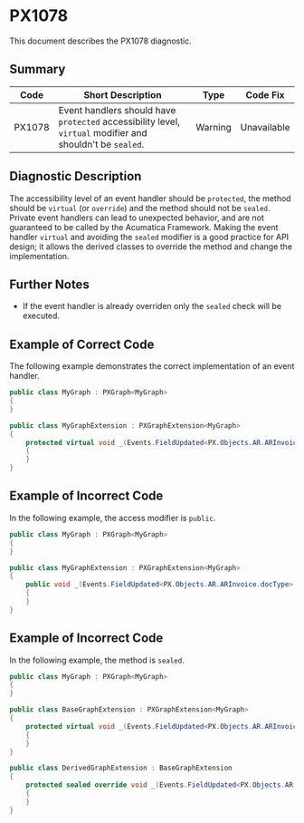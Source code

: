 # PX1078
This document describes the PX1078 diagnostic.

## Summary

| Code   | Short Description                                                                                         | Type    | Code Fix    | 
| ------ | --------------------------------------------------------------------------------------------------------- | ------- | ----------- | 
| PX1078 | Event handlers should have `protected` accessibility level, `virtual` modifier and shouldn't be `sealed`. | Warning | Unavailable | 

## Diagnostic Description
The accessibility level of an event handler should be `protected`, the method should be `virtual` (or `override`) and the method should not be `sealed`.
Private event handlers can lead to unexpected behavior, and are not guaranteed to be called by the Acumatica Framework.
Making the event handler `virtual` and avoiding the `sealed` modifier is a good practice for API design; it allows the derived classes to override the method and change the implementation.

## Further Notes
* If the event handler is already overriden only the `sealed` check will be executed.

## Example of Correct Code
The following example demonstrates the correct implementation of an event handler.
```C#
public class MyGraph : PXGraph<MyGraph>
{
}

public class MyGraphExtension : PXGraphExtension<MyGraph>
{
	protected virtual void _(Events.FieldUpdated<PX.Objects.AR.ARInvoice.docType> e)
	{
	}
}
```

## Example of Incorrect Code
In the following example, the access modifier is `public`.

```C#
public class MyGraph : PXGraph<MyGraph>
{
}

public class MyGraphExtension : PXGraphExtension<MyGraph>
{
	public void _(Events.FieldUpdated<PX.Objects.AR.ARInvoice.docType> e)
	{
	}
}
```


## Example of Incorrect Code
In the following example, the method is `sealed`.

```C#
public class MyGraph : PXGraph<MyGraph>
{
}

public class BaseGraphExtension : PXGraphExtension<MyGraph>
{
	protected virtual void _(Events.FieldUpdated<PX.Objects.AR.ARInvoice.docType> e)
	{
	}
}

public class DerivedGraphExtension : BaseGraphExtension
{
	protected sealed override void _(Events.FieldUpdated<PX.Objects.AR.ARInvoice.docType> e)
	{
	}
}
```
